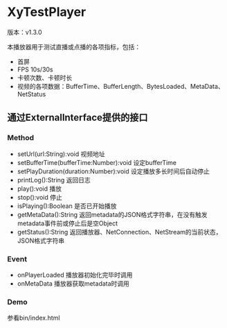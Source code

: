 # XyTestPlayer

版本：v1.3.0

本播放器用于测试直播或点播的各项指标，包括：
- 首屏
- FPS 10s/30s
- 卡顿次数、卡顿时长
- 视频的各项数据：BufferTime、BufferLength、BytesLoaded、MetaData、NetStatus

## 通过ExternalInterface提供的接口

### Method
- setUrl(url:String):void
	视频地址
- setBufferTime(bufferTime:Number):void
	设定bufferTime
- setPlayDuration(duration:Number):void
	设定播放多长时间后自动停止
- printLog():String
	返回日志
- play():void
	播放
- stop():void
	停止
- isPlaying():Boolean
	是否已开始播放
- getMetaData():String
	返回metadata的JSON格式字符串，在没有触发metadata事件前或停止后是空Object
- getStatus():String
	返回播放器、NetConnection、NetStream的当前状态，JSON格式字符串

### Event
- onPlayerLoaded
	播放器初始化完毕时调用
- onMetaData
	播放器获取metadata时调用

### Demo
参看bin/index.html
